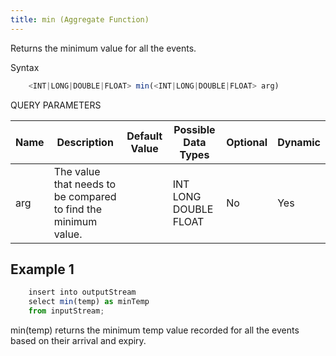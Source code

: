 ```yaml
---
title: min (Aggregate Function)
---
```


Returns the minimum value for all the events.

Syntax

```js
    <INT|LONG|DOUBLE|FLOAT> min(<INT|LONG|DOUBLE|FLOAT> arg)
```

QUERY PARAMETERS

| Name | Description                                                    | Default Value | Possible Data Types   | Optional | Dynamic |
|------|----------------------------------------------------------------|---------------|-----------------------|----------|---------|
| arg  | The value that needs to be compared to find the minimum value. |               | INT LONG DOUBLE FLOAT | No       | Yes     |

## Example 1

```js
    insert into outputStream
    select min(temp) as minTemp
    from inputStream;
```

min(temp) returns the minimum temp value recorded for all the events based on their arrival and expiry.
